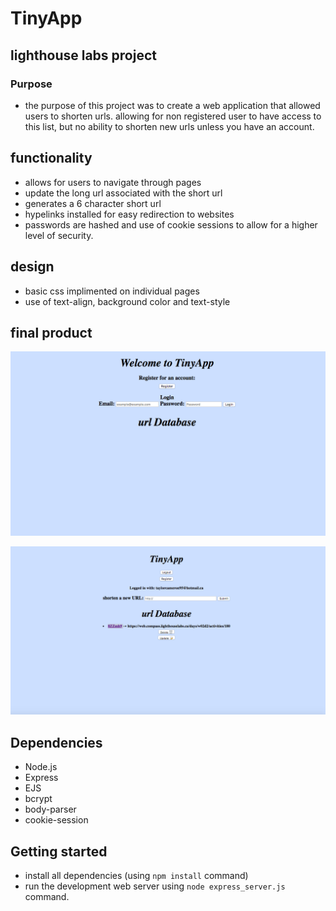 # TinyApp

## lighthouse labs project

  ### Purpose

  * the purpose of this project was to create a web application that allowed users to shorten urls. allowing for non registered user to have access to this list, but no ability to shorten new urls unless you have an account.

  ## functionality
  * allows for users to navigate through pages
  * update the long url associated with the short url
  * generates a 6 character short url
  * hypelinks installed for easy redirection to websites
  * passwords are hashed and use of cookie sessions to allow for a higher level of security.

  ## design
  * basic css implimented on individual pages
  * use of text-align, background color and text-style

## final product

!["Screenshot of homepage"](https://github.com/Taylor-Cameron/tinyApp/blob/master/docs/mainpage.png)

!["Screenshot of urls page"](https://github.com/Taylor-Cameron/tinyApp/blob/master/docs/urlspage.png)

## Dependencies
* Node.js
* Express
* EJS
* bcrypt
* body-parser
* cookie-session

## Getting started
* install all dependencies (using `npm install` command)
* run the development web server using `node express_server.js` command.

